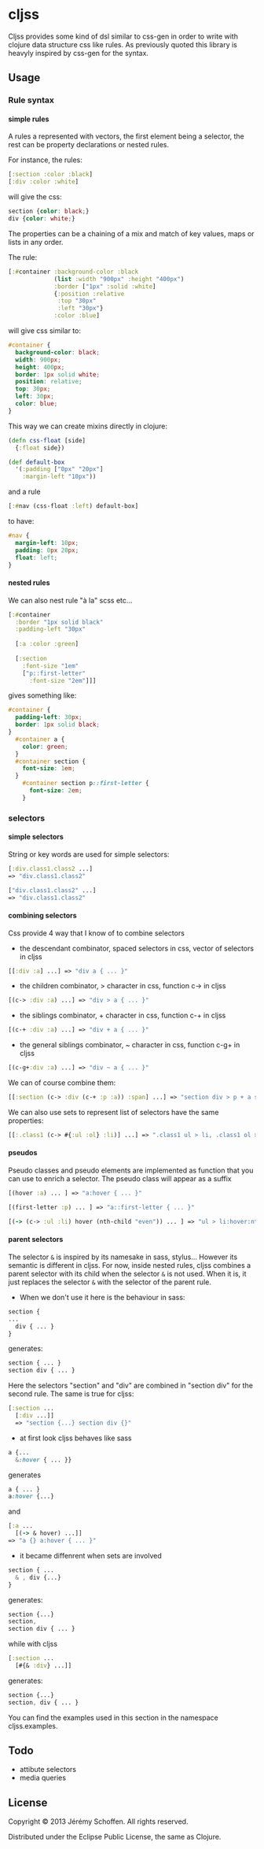 # cljss

Cljss provides some kind of dsl similar to css-gen in order to write with
clojure data structure css like rules. As previously quoted this library is 
heavyly inspired by css-gen for the syntax.

## Usage

### Rule syntax
#### simple rules
A rules a represented with vectors, the first element being a selector,
the rest can be property declarations or nested rules.

For instance, the rules:

```clojure
[:section :color :black]
[:div :color :white]
```
will give the css:

```css
section {color: black;}
div {color: white;}
```

The properties can be a chaining of a mix and match of key values, 
maps or lists in any order.

The rule:
```clojure
[:#container :background-color :black
             (list :width "900px" :height "400px")
             :border ["1px" :solid :white]
             {:position :relative
              :top "30px"
              :left "30px"}
             :color :blue]
```
will give css similar to:
```css
#container {
  background-color: black;
  width: 900px; 
  height: 400px;
  border: 1px solid white;
  position: relative;
  top: 30px;
  left: 30px;
  color: blue;
}
```

This way we can create mixins directly in clojure:

```clojure
(defn css-float [side]
  {:float side})

(def default-box
  '(:padding ["0px" "20px"]
    :margin-left "10px"))
```

and a rule
```clojure
[:#nav (css-float :left) default-box]
```

to have:
```css
#nav {
  margin-left: 10px;
  padding: 0px 20px;
  float: left;
}
```


#### nested rules
We can also nest rule "à la" scss etc...

```clojure
[:#container 
  :border "1px solid black"
  :padding-left "30px"
  
  [:a :color :green]
  
  [:section 
    :font-size "1em"
    ["p::first-letter"
      :font-size "2em"]]]
```
gives something like:

```css
#container {
  padding-left: 30px;
  border: 1px solid black;
}
  #container a {
    color: green;
  }
  #container section {
    font-size: 1em;
  }
    #container section p::first-letter {
      font-size: 2em;
    }
```

### selectors
#### simple selectors
String or key words are used for simple selectors:
```clojure
[:div.class1.class2 ...]
=> "div.class1.class2"

["div.class1.class2" ...]
=> "div.class1.class2"
```

#### combining selectors
Css provide 4 way that I know of to combine selectors
 - the descendant combinator, spaced selectors in css, vector of selectors in cljss
 
 ```clojure
 [[:div :a] ...] => "div a { ... }"
 ```
 
 - the children combinator, > character in css, function c-> in cljss
 
 ```clojure
 [(c-> :div :a) ...] => "div > a { ... }"
 ```
 
 - the siblings combinator, + character in css, function c-+ in cljss
 ```clojure
 [(c-+ :div :a) ...] => "div + a { ... }"
 ```
 
 - the general siblings combinator, ~ character in css, function c-g+ in cljss
 
 ```clojure
 [(c-g+:div :a) ...] => "div ~ a { ... }"
 ```

We can of course combine them:

```clojure
[[:section (c-> :div (c-+ :p :a)) :span] ...] => "section div > p + a span { ... }"
```


We can also use sets to represent list of selectors have the same properties:

```clojure
[[:.class1 (c-> #{:ul :ol} :li)] ...] => ".class1 ul > li, .class1 ol > li" 
````


#### pseudos 
Pseudo classes and pseudo elements are implemented as function that you can use
to enrich a selector. The pseudo class will appear as a suffix

```clojure
[(hover :a) ... ] => "a:hover { ... }"

[(first-letter :p) ... ] => "a::first-letter { ... }"

[(-> (c-> :ul :li) hover (nth-child "even")) ... ] => "ul > li:hover:nth-child(even)  { ... }"

```


#### parent selectors
The selector `&` is inspired by its namesake in sass, stylus... 
However its semantic is different in cljss. For now, inside nested rules, 
cljss combines a parent selector with its child when the selector `&` is not used. 
When it is, it just replaces the selector `&` with the selector of the parent rule.

 - When we don't use it here is the behaviour in sass:
 ```scss
 section {
 ...
   div { ... }
 }
 ```
 
 generates:
 ```css
 section { ... }
 section div { ... }
 ```
 
 Here the selectors "section" and "div" are combined in "section div" for the second rule.
 The same is true for cljss:
 ```clojure
 [:section ...
   [:div ...]]
   => "section {...} section div {}"
 ```
 
 - at first look cljss behaves like sass
 ```scss
 a {...
   &:hover { ... }}
 ```
 generates
 ```css
 a { ... }
 a:hover {...}
 ```
 
 and
 ```clojure
 [:a ...
   [(-> & hover) ...]]
 => "a {} a:hover { ... }"
 ```
 
 - it became diffenrent when sets are involved
 ```scss
 section { ...
   & , div {...}
 }
 ```
 generates:
 ```css
 section {...}
 section,
 section div { ... }
 ```
 
 while with cljss
 ```clojure
 [:section ...
   [#{& :div} ...]]
 ```
 generates:
 ```css
 section {...}
 section, div { ... }
 ```

You can find the examples used in this section in the namespace
cljss.examples.

## Todo 
 - attibute selectors
 - media queries

## License

Copyright © 2013 Jérémy Schoffen. All rights reserved.

Distributed under the Eclipse Public License, the same as Clojure.